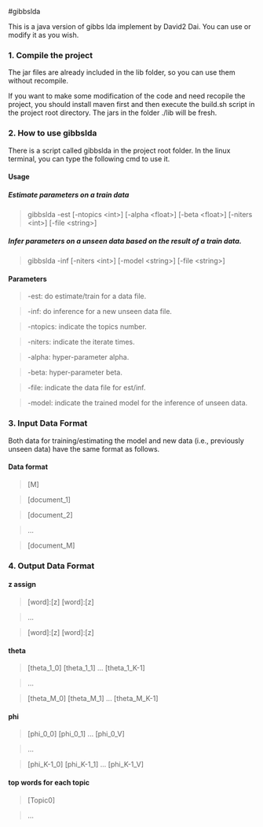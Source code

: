 #gibbslda

This is a java version of gibbs lda implement by David2 Dai.
You can use or modify it as you wish.

### 1. Compile the project 
The jar files are already included in the lib folder, so you can use them 
without recompile. 

If you want to make some modification of the code and need recopile the 
project, you should install maven first and then execute the build.sh script
in the project root directory. The jars in the folder ./lib will be fresh.

### 2. How to use gibbslda
There is a script called gibbslda in the project root folder. In the linux 
terminal, you can type the following cmd to use it.

#### Usage
##### Estimate parameters on a train data
> gibbslda -est [-ntopics \<int\>] [-alpha \<float\>] [-beta \<float\>] [-niters \<int\>] [-file \<string\>]

##### Infer parameters on a unseen data based on the result of a train data.
> gibbslda -inf [-niters \<int\>] [-model \<string\>] [-file \<string\>]

#### Parameters
> -est: do estimate/train for a data file.

> -inf: do inference for a new unseen data file.

> -ntopics: indicate the topics number.

> -niters: indicate the iterate times.

> -alpha: hyper-parameter alpha.

> -beta: hyper-parameter beta.

> -file: indicate the data file for est/inf.

> -model: indicate the trained model for the inference of unseen data.

### 3. Input Data Format
Both data for training/estimating the model and new data (i.e., previously 
unseen data) have the same format as follows.
#### Data format
> [M]

> [document_1]

> [document_2]

> ...

> [document_M]

### 4. Output Data Format

#### z assign
> [word]:[z] [word]:[z]

> ... 

> [word]:[z] [word]:[z]

#### theta
> [theta_1_0] [theta_1_1] ... [theta_1_K-1]

> ...

> [theta_M_0] [theta_M_1] ... [theta_M_K-1]

#### phi 
> [phi_0_0] [phi_0_1] ... [phi_0_V]

> ...

> [phi_K-1_0] [phi_K-1_1] ... [phi_K-1_V]

#### top words for each topic 
> [Topic0]

> [word0]:[prob]

> [word1]:[prob]

> ...

> [wordk]:[prob]
